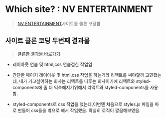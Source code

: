 #  Which site? : NV ENTERTAINMENT

> [NV ENTERTAINMENT](http://nventertainment.net/)사이트를 클론 코딩함

## 사이트 클론 코딩 두번째 결과물
> [클론한 결과물 바로가기](https://nv-entertainment-clone.vercel.app/)

- 레이아웃 연습 및 html,css 연습겸한 작업임

- 간단한 페이지 레이아웃 및 html,css 작업을 하는거라 리액트를 써야할까 고민했는데, 내가 가고싶어하는 회사는 리액트를 다루는 회사이기에 리액트와 styled-components에 좀 더 익숙해지기위해서 리액트와 styled-components를 사용함.

- styled-components로 css 작업을 했는데,이번엔 처음으로 styles.js 파일을 따로 만들어 css들을 밖으로 빼서 작업했음. 확실히 로직이 깔끔해보였음.

